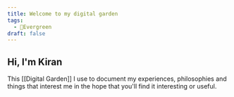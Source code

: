 ```yaml
---
title: Welcome to my digital garden
tags:
  - 🌲Evergreen
draft: false
---
```


## Hi, I'm Kiran

This [[Digital Garden]] I use to document my experiences, philosophies and things that interest me in the hope that you'll find it interesting or useful. 



